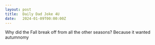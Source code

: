 ```yaml
---
layout: post
title:  Daily Dad Joke 4U
date:   2024-01-09T00:00:00Z
---
```

Why did the Fall break off from all the other seasons? Because it wanted autumnomy
